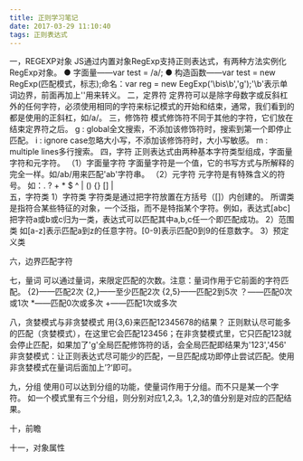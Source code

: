 ```yaml
---
title: 正则学习笔记
date: 2017-03-29 11:10:40
tags: 正则表达式
---
```

一，REGEXP对象
JS通过内置对象RegExp支持正则表达式，有两种方法实例化RegExp对象。
  ● 字面量——var test = /a/;
  ● 构造函数——var test = new RegExp(匹配模式，标志);命名：var reg = new EegExp('\\bis\\b','g');'\b'表示单词边界，前面再加上'\'用来转义。
二，定界符
定界符可以是除字母数字或反斜杠外的任何字符，必须使用相同的字符来标记模式的开始和结束，通常，我们看到的都是使用的正斜杠，如/a/。
三，修饰符
模式修饰符不同于其他的字符，它们放在结束定界符之后。
g : global全文搜索，不添加该修饰符时，搜索到第一个即停止匹配。
i : ignore case忽略大小写，不添加该修饰符时，大小写敏感。
m : multiple lines多行搜索。
四，字符
正则表达式由两种基本字符类型组成，字面量字符和元字符。
（1）字面量字符
字面量字符是一个值，它的书写方式与所解释的完全一样。如/ab/用来匹配'ab'字符串。
（2）元字符
元字符是有特殊含义的符号。
如：. ? + * $ ^ | () {} [] | \
五，字符类
1）字符类
字符类是通过把字符放置在方括号（[]）内创建的。
所谓类是指符合某些特征的对象，一个泛指，而不是特指某个字符。例如，表达式[abc]把字符a或b或c归为一类，表达式可以匹配其中a,b,c任一个即匹配成功。
2）范围类
如[a-z]表示匹配a到z的任意字符。[0-9]表示匹配0到9的任意数字。
3）预定义类


六，边界匹配字符

七，量词
可以通过量词，来限定匹配的次数。注意：量词作用于它前面的字符匹配。
{2}——匹配2次
{2,}——至少匹配2次
{2,5}——匹配2到5次
？——匹配0次或1次
*——匹配0次或多次
+——匹配1次或多次

八，贪婪模式与非贪婪模式
用{3,6}来匹配12345678的结果？
正则默认尽可能多的匹配（贪婪模式），在这里它会匹配123456；在非贪婪模式里，它只匹配123就会停止匹配，如果加了'g'全局匹配修饰符的话，会全局匹配即结果为'123','456'
非贪婪模式：让正则表达式尽可能少的匹配，一旦匹配成功即停止尝试匹配。使用非贪婪模式在量词后面加上’?‘即可。

九，分组
使用()可以达到分组的功能，使量词作用于分组。而不只是某一个字符。
如一个模式里有三个分组，则分别对应$1,$2,$3。$1,$2,$3的值分别是对应的匹配结果。

十，前瞻




十一，对象属性

